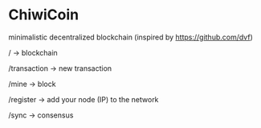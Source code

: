 # ChiwiCoin
minimalistic decentralized blockchain
(inspired by https://github.com/dvf)



/  -> blockchain

/transaction  -> new transaction

/mine  ->  block

/register  -> add your node (IP) to the network

/sync  -> consensus
